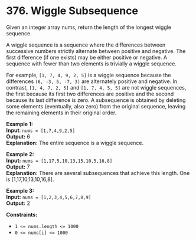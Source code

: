 # 376. Wiggle Subsequence

Given an integer array nums, return the length of the longest wiggle sequence.

A wiggle sequence is a sequence where the differences between successive numbers strictly alternate between positive and negative. The first difference (if one exists) may be either positive or negative. A sequence with fewer than two elements is trivially a wiggle sequence.

For example, `[1, 7, 4, 9, 2, 5]` is a wiggle sequence because the differences `(6, -3, 5, -7, 3)` are alternately positive and negative.
In contrast, `[1, 4, 7, 2, 5]` and `[1, 7, 4, 5, 5]` are not wiggle sequences, the first because its first two differences are positive and the second because its last difference is zero.
A subsequence is obtained by deleting some elements (eventually, also zero) from the original sequence, leaving the remaining elements in their original order.

**Example 1:**  
**Input**: `nums = [1,7,4,9,2,5]`  
**Output:** 6  
**Explanation:** The entire sequence is a wiggle sequence.  

**Example 2:**  
**Input:** `nums = [1,17,5,10,13,15,10,5,16,8]`  
**Output:** 7  
**Explanation:** There are several subsequences that achieve this length. One is [1,17,10,13,10,16,8].  

**Example 3:**  
**Input:** `nums = [1,2,3,4,5,6,7,8,9]`  
**Output:** 2  
 

**Constraints:**  
* `1 <= nums.length <= 1000`
* `0 <= nums[i] <= 1000`
 